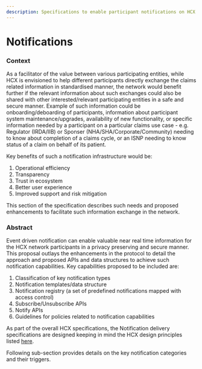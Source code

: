 ```yaml
---
description: Specifications to enable participant notifications on HCX
---
```


# Notifications

### Context <a href="#_9wme70gzafwp" id="_9wme70gzafwp"></a>

As a facilitator of the value between various participating entities, while HCX is envisioned to help different participants directly exchange the claims related information in standardised manner, the network would benefit further if the relevant information about such exchanges could also be shared with other interested/relevant participating entities in a safe and secure manner. Example of such information could be onboarding/deboarding of participants, information about participant system maintenance/upgrades, availability of new functionality, or specific information needed by a participant on a particular claims use case - e.g. Regulator (IRDA/IIB) or Sponser (NHA/SHA/Corporate/Community) needing to know about completion of a claims cycle, or an ISNP needing to know status of a claim on behalf of its patient.

Key benefits of such a notification infrastructure would be:

1. Operational efficiency
2. Transparency
3. Trust in ecosystem
4. Better user experience
5. Improved support and risk mitigation

This section of the specification describes such needs and proposed enhancements to facilitate such information exchange in the network.

### Abstract <a href="#_lz5afctazyhj" id="_lz5afctazyhj"></a>

Event driven notification can enable valuable near real time information for the HCX network participants in a privacy preserving and secure manner. This proposal outlays the enhancements in the protocol to detail the approach and proposed APIs and data structures to achieve such notification capabilities. Key capabilities proposed to be included are:

1. Classification of key notification types
2. Notification templates/data structure
3. Notification registry (a set of predefined notifications mapped with access control)
4. Subscribe/Unsubscribe APIs
5. Notify APIs
6. Guidelines for policies related to notification capabilities

As part of the overall HCX specifications, the Notification delivery specifications are designed keeping in mind the HCX design principles listed [here](https://hcxprotocol.io/governance/).

Following sub-section provides details on the key notification categories and their triggers.

